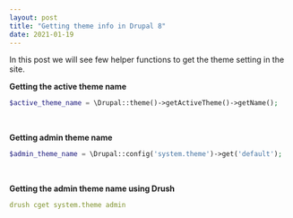 ```yaml
---
layout: post
title: "Getting theme info in Drupal 8"
date: 2021-01-19
---
```

In this post we will see few helper functions to get the theme setting in the site. <br />

**Getting the active theme name**
```php
$active_theme_name = \Drupal::theme()->getActiveTheme()->getName();
```
<br />

**Getting admin theme name**
```php
$admin_theme_name = \Drupal::config('system.theme')->get('default');
```
<br />

**Getting the admin theme name using Drush**
```yaml
drush cget system.theme admin
```

